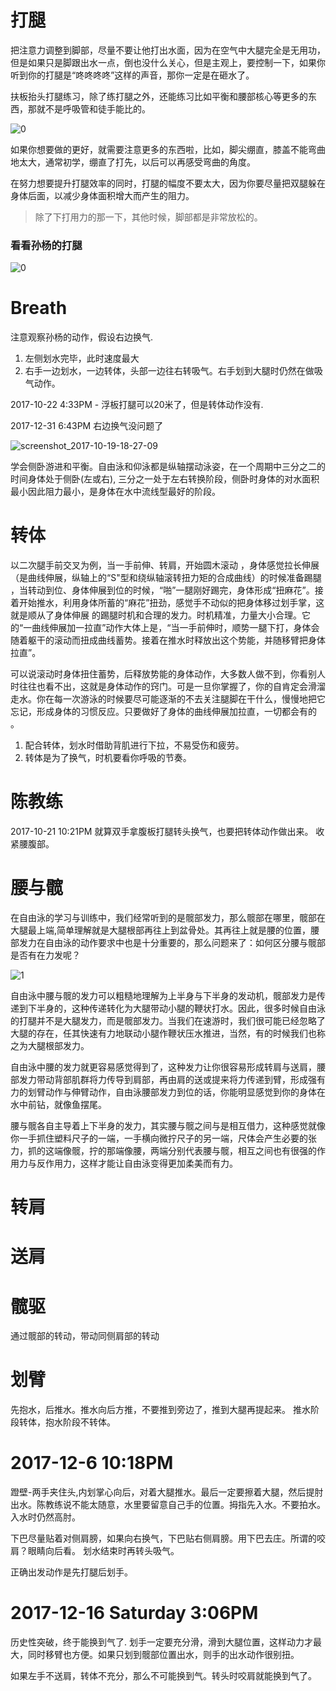 # 打腿

把注意力调整到脚部，尽量不要让他打出水面，因为在空气中大腿完全是无用功，但是如果只是脚跟出水一点，倒也没什么关心，但是主观上，要控制一下，如果你听到你的打腿是“咚咚咚咚”这样的声音，那你一定是在砸水了。

扶板抬头打腿练习，除了练打腿之外，还能练习比如平衡和腰部核心等更多的东西，那就不是呼吸管和徒手能比的。

![0](https://user-images.githubusercontent.com/5669954/31852665-3bd41096-b6ae-11e7-8553-d1b4304b08f3.gif)


如果你想要做的更好，就需要注意更多的东西啦，比如，脚尖绷直，膝盖不能弯曲地太大，通常初学，绷直了打先，以后可以再感受弯曲的角度。

在努力想要提升打腿效率的同时，打腿的幅度不要太大，因为你要尽量把双腿躲在身体后面，以减少身体面积增大而产生的阻力。

> 除了下打用力的那一下，其他时候，脚部都是非常放松的。



### 看看孙杨的打腿

![0](https://user-images.githubusercontent.com/5669954/31852714-05691d52-b6af-11e7-931b-4735cb8809c7.gif)

# Breath

注意观察孙杨的动作，假设右边换气.

1. 左侧划水完毕，此时速度最大
2. 右手一边划水，一边转体，头部一边往右转吸气。右手划到大腿时仍然在做吸气动作。

2017-10-22 4:33PM - 浮板打腿可以20米了，但是转体动作没有.

2017-12-31 6:43PM 右边换气没问题了

![screenshot_2017-10-19-18-27-09](https://user-images.githubusercontent.com/5669954/34461027-71eb9350-ee5a-11e7-87a9-c623e6405ab0.png)

学会侧卧游进和平衡。自由泳和仰泳都是纵轴摆动泳姿，在一个周期中三分之二的时间身体处于侧卧(左或右), 三分之一处于左右转换阶段，侧卧时身体的对水面积最小因此阻力最小，是身体在水中流线型最好的阶段。


# 转体

以二次腿手前交叉为例，当一手前伸、转肩，开始圆木滚动 ，身体感觉拉长伸展（是曲线伸展，纵轴上的“S"型和绕纵轴滚转扭力矩的合成曲线）的时候准备踢腿 ，当转动到位、身体伸展到位的时候，“啪”一腿刚好踢完，身体形成“扭麻花”。接着开始推水，利用身体所蓄的“麻花”扭劲，感觉手不动似的把身体移过划手掌，这就是顺从了身体伸展 的踢腿时机和合理的发力。时机精准，力量大小合理。它的“一曲线伸展加一拉直”动作大体上是，“当一手前伸时，顺势一腿下打，身体会随着躯干的滚动而扭成曲线蓄势。接着在推水时释放出这个势能，并随移臂把身体拉直”。

可以说滚动时身体扭住蓄势，后释放势能的身体动作，大多数人做不到，你看别人时往往也看不出，这就是身体动作的窍门。可是一旦你掌握了，你的自肯定会滑溜走水。你在每一次游泳的时候要尽可能逐渐的不去关注腿脚在干什么，慢慢地把它忘记，形成身体的习惯反应。只要做好了身体的曲线伸展加拉直，一切都会有的 。

1. 配合转体，划水时借助背肌进行下拉，不易受伤和疲劳。
2. 转体是为了换气，时机要看你呼吸的节奏。

# 陈教练

2017-10-21 10:21PM 就算双手拿腹板打腿转头换气，也要把转体动作做出来。
收紧腰腹部。

# 腰与髋

在自由泳的学习与训练中，我们经常听到的是髋部发力，那么髋部在哪里，髋部在大腿最上端,简单理解就是大腿根部再往上到盆骨处。其再往上就是腰的位置，腰部发力在自由泳的动作要求中也是十分重要的，那么问题来了：如何区分腰与髋部是否有在力发呢？

![1](https://user-images.githubusercontent.com/5669954/31852855-078a649e-b6b2-11e7-8e93-f8d0d09a7b35.jpeg)

自由泳中腰与髋的发力可以粗糙地理解为上半身与下半身的发动机，髋部发力是传递到下半身的，这种传递转化为大腿带动小腿的鞭状打水。因此，很多时候自由泳的打腿并不是大腿发力，而是髋部发力。当我们在速游时，我们很可能已经忽略了大腿的存在，任其快速有力地联动小腿作鞭状压水推进，当然，有的时候我们也称之为大腿根部发力。

自由泳中腰的发力就更容易感觉得到了，这种发力让你很容易形成转肩与送肩，腰部发力带动背部肌群将力传导到肩部，再由肩的送或提来将力传递到臂，形成强有力的划臂动作与伸臂动作，自由泳腰部发力到位的话，你能明显感觉到你的身体在水中前钻，就像鱼摆尾。

腰与髋各自主导着上下半身的发力，其实腰与髋之间与是相互借力，这种感觉就像你一手抓住塑料尺子的一端，一手横向微拧尺子的另一端，尺体会产生必要的张力，抓的这端像髋，拧的那端像腰，两端分别代表腰与髋，相互之间也有很强的作用力与反作用力，这样才能让自由泳变得更加柔美而有力。

# 转肩

# 送肩

# 髋驱

通过髋部的转动，带动同侧肩部的转动

# 划臂

先抱水，后推水。推水向后方推，不要推到旁边了，推到大腿再提起来。
推水阶段转体，抱水阶段不转体。

# 2017-12-6 10:18PM

蹬壁-两手夹住头,内划掌心向后，对着大腿推水。最后一定要擦着大腿，然后提肘出水。陈教练说不能太随意，水里要留意自己手的位置。拇指先入水。不要拍水。入水时仍然高肘。

下巴尽量贴着对侧肩膀，如果向右换气，下巴贴右侧肩膀。用下巴去庄。所谓的咬肩？眼睛向后看。
划水结束时再转头吸气。

正确出发动作是先打腿后划手。

# 2017-12-16 Saturday 3:06PM

历史性突破，终于能换到气了. 划手一定要充分滑，滑到大腿位置，这样动力才最大，同时移臂也方便。如果只划到髋部位置出水，则手的出水动作很别扭。

如果左手不送肩，转体不充分，那么不可能换到气。转头时咬肩就能换到气了。